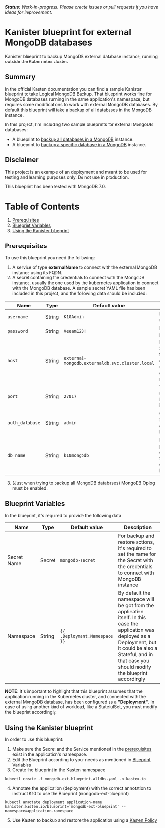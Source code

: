 ***Status:** Work-in-progress. Please create issues or pull requests if you have ideas for improvement.*

# **Kanister blueprint for external MongoDB databases**
Kanister blueprint to backup MongoDB external database instance, running outside the Kubernetes cluster.


## Summary
In the official Kasten documentation you can find a sample Kanister blueprint to take Logical MongoDB Backup.  That blueprint works fine for MongoDB databases running in the same application's namespace, but requires some modifications to work with external MongoDB databases.  By default this blueprint will take a backup of all databases in the MongoDB instance.

In this project, I'm including two sample blueprints for external MongoDB databases:
* A blueprint to [backup all databases in a MongoDB](mongodb-ext-blueprint-alldbs.yaml) instance.
* A blueprint to [backup a specific database in a MongoDB](mongodb-ext-blueprint-singledb.yaml) instance.


## Disclaimer
This project is an example of an deployment and meant to be used for testing and learning purposes only. Do not use in production. 

This blueprint has been tested with MongoDB 7.0.


# Table of Contents

1. [Prerequisites](#Prerequisites)
2. [Blueprint Variables](#Blueprint-Variables)
3. [Using the Kanister blueprint](#Using-the-Kanister-blueprint)


## Prerequisites
To use this blueprint you need the following:
1. A service of type **externalName** to connect with the external MongoDB instance using its FQDN.
2. A secret containing the credentials to connect with the MongoDB instance, usually the one used by the kubernetes application to connect with the MongoDB database.  A sample secret YAML file has been included in this project, and the following data should be included:

| Name                    | Type     | Default value         | Description                                                    |
| ----------------------- | -------- | --------------------- | -------------------------------------------------------------- |
| `username`              | String   | `K10Admin`            | MongoDB user name                                              |
| `password`              | String   | `Veeam123!`           | MongoDB password                                               |
| `host `                 | String   | `external-mongodb.externaldb.svc.cluster.local`   | FQDN for the Service of type externalName mentioned as a pre-requisite  |
| `port`                  | String   | `27017`               | TCP port used by MongoDB instance                              |
| `auth_database`         | String   | `admin`               | Only required for single database backup                       |
| `db_name`               | String   | `k10mongodb`          | DB to be protected, only required for single database backup   |


3. (Just when trying to backup all MongoDB databases) MongoDB Oplog must be enabled.


## Blueprint Variables

In the blueprint, it's required to provide the following data


| Name                    | Type     | Default value         | Description                                                                                                            |
| ----------------------- | -------- | --------------------- | ---------------------------------------------------------------------------------------------------------------------- |
| Secret Name             | Secret   | `mongodb-secret`      | For backup and restore actions, it's required to set the name for the Secret with the credentials to connect with MongoDB instance            |
| Namespace               | String   | `{{ .Deployment.Namespace }}`   | By default the namespace will be got from the application itself.  In this case the application was deployed as a Deployment, but it could be also a Stateful, and in that case you should modify the blueprint accordingly   |



**NOTE**: It's important to highlight that this blueprint assumes that the application running in the Kubernetes cluster, and connected with the external MongoDB database, has been configured as a **"Deployment"**.  In case of using another kind of workload, like a StatefulSet, you must modify the blueprint accordingly.


## Using the Kanister blueprint
In order to use this blueprint:

1. Make sure the Secret and the Service mentioned in the  [prerequisites](#Prerequisites) exist in the application's namespace.
2. Edit the Blueprint according to your needs as mentioned in [Blueprint Variables](#Blueprint-Variables)
3. Create the blueprint in the Kasten namespace
```
kubectl create -f mongodb-ext-blueprint-alldbs.yaml -n kasten-io
```

4. Annotate the application (deployment) with the correct annotation to instruct K10 to use the Blueprint (mongodb-ext-blueprint)
```
kubectl annotate deployment application-name kanister.kasten.io/blueprint='mongodb-ext-blueprint' --namespace=application-namespace
```
5. Use Kasten to backup and restore the application using a [Kasten Policy](mongodb-ext-blueprint)